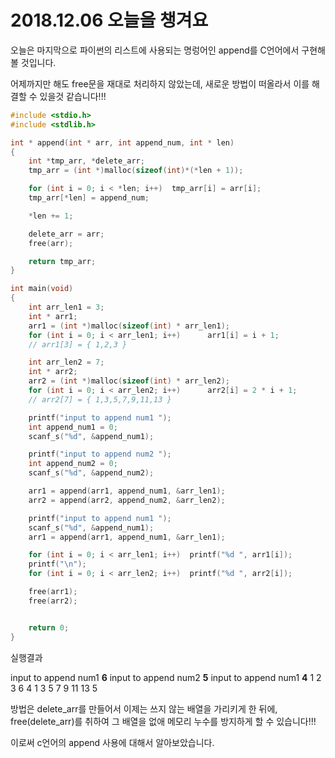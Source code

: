 # 2018.12.06 오늘을 챙겨요

오늘은 마지막으로 파이썬의 리스트에 사용되는 명렁어인 append를 C언어에서 구현해볼 것입니다.

어제까지만 해도 free문을 재대로 처리하지 않았는데, 새로운 방법이 떠올라서 이를 해결할 수 있을것 같습니다!!!



```C
#include <stdio.h>
#include <stdlib.h>

int * append(int * arr, int append_num, int * len)
{
	int *tmp_arr, *delete_arr;
	tmp_arr = (int *)malloc(sizeof(int)*(*len + 1));

	for (int i = 0; i < *len; i++)	tmp_arr[i] = arr[i];
	tmp_arr[*len] = append_num;

	*len += 1;

	delete_arr = arr;
	free(arr);

	return tmp_arr;
}

int main(void)
{
	int arr_len1 = 3;
	int * arr1;
	arr1 = (int *)malloc(sizeof(int) * arr_len1);
	for (int i = 0; i < arr_len1; i++)		arr1[i] = i + 1;
	// arr1[3] = { 1,2,3 }

	int arr_len2 = 7;
	int * arr2;
	arr2 = (int *)malloc(sizeof(int) * arr_len2);
	for (int i = 0; i < arr_len2; i++)		arr2[i] = 2 * i + 1;
	// arr2[7] = { 1,3,5,7,9,11,13 }

	printf("input to append num1 ");
	int append_num1 = 0;
	scanf_s("%d", &append_num1);

	printf("input to append num2 ");
	int append_num2 = 0;
	scanf_s("%d", &append_num2);

	arr1 = append(arr1, append_num1, &arr_len1);
	arr2 = append(arr2, append_num2, &arr_len2);

	printf("input to append num1 ");
	scanf_s("%d", &append_num1);
	arr1 = append(arr1, append_num1, &arr_len1);

	for (int i = 0; i < arr_len1; i++)	printf("%d ", arr1[i]);
	printf("\n");
	for (int i = 0; i < arr_len2; i++)	printf("%d ", arr2[i]);

	free(arr1);
	free(arr2);


	return 0;
}
```

실행결과

input to append num1 **6**
input to append num2 **5**
input to append num1 **4**
1 2 3 6 4
1 3 5 7 9 11 13 5



방법은 delete_arr를 만들어서 이제는 쓰지 않는 배열을 가리키게 한 뒤에, free(delete_arr)를 취하여 그 배열을 없애 메모리 누수를 방지하게 할 수 있습니다!!!



이로써 c언어의 append 사용에 대해서 알아보았습니다.